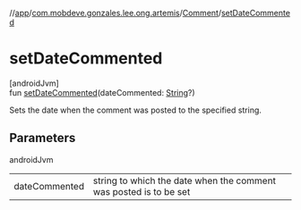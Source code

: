//[app](../../../index.md)/[com.mobdeve.gonzales.lee.ong.artemis](../index.md)/[Comment](index.md)/[setDateCommented](set-date-commented.md)

# setDateCommented

[androidJvm]\
fun [setDateCommented](set-date-commented.md)(dateCommented: [String](https://kotlinlang.org/api/latest/jvm/stdlib/kotlin/-string/index.html)?)

Sets the date when the comment was posted to the specified string.

## Parameters

androidJvm

| | |
|---|---|
| dateCommented | string to which the date when the comment was posted is to be set |
